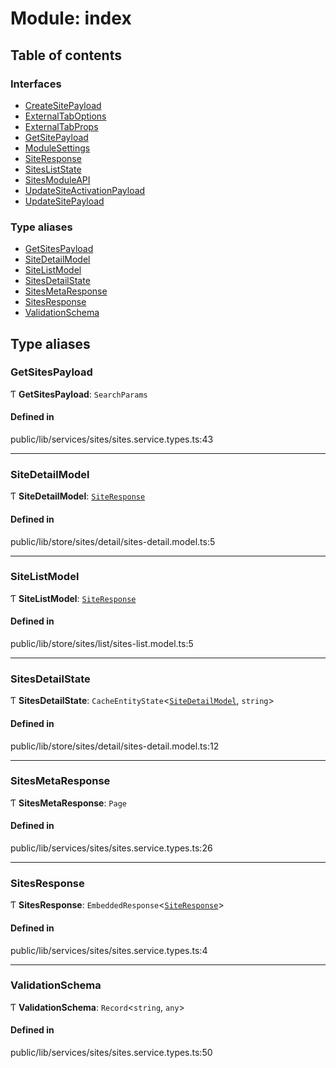 # Module: index

## Table of contents

### Interfaces

- [CreateSitePayload](../wiki/index.CreateSitePayload)
- [ExternalTabOptions](../wiki/index.ExternalTabOptions)
- [ExternalTabProps](../wiki/index.ExternalTabProps)
- [GetSitePayload](../wiki/index.GetSitePayload)
- [ModuleSettings](../wiki/index.ModuleSettings)
- [SiteResponse](../wiki/index.SiteResponse)
- [SitesListState](../wiki/index.SitesListState)
- [SitesModuleAPI](../wiki/index.SitesModuleAPI)
- [UpdateSiteActivationPayload](../wiki/index.UpdateSiteActivationPayload)
- [UpdateSitePayload](../wiki/index.UpdateSitePayload)

### Type aliases

- [GetSitesPayload](../wiki/index#getsitespayload)
- [SiteDetailModel](../wiki/index#sitedetailmodel)
- [SiteListModel](../wiki/index#sitelistmodel)
- [SitesDetailState](../wiki/index#sitesdetailstate)
- [SitesMetaResponse](../wiki/index#sitesmetaresponse)
- [SitesResponse](../wiki/index#sitesresponse)
- [ValidationSchema](../wiki/index#validationschema)

## Type aliases

### GetSitesPayload

Ƭ **GetSitesPayload**: `SearchParams`

#### Defined in

public/lib/services/sites/sites.service.types.ts:43

___

### SiteDetailModel

Ƭ **SiteDetailModel**: [`SiteResponse`](../wiki/index.SiteResponse)

#### Defined in

public/lib/store/sites/detail/sites-detail.model.ts:5

___

### SiteListModel

Ƭ **SiteListModel**: [`SiteResponse`](../wiki/index.SiteResponse)

#### Defined in

public/lib/store/sites/list/sites-list.model.ts:5

___

### SitesDetailState

Ƭ **SitesDetailState**: `CacheEntityState`<[`SiteDetailModel`](../wiki/index#sitedetailmodel), `string`\>

#### Defined in

public/lib/store/sites/detail/sites-detail.model.ts:12

___

### SitesMetaResponse

Ƭ **SitesMetaResponse**: `Page`

#### Defined in

public/lib/services/sites/sites.service.types.ts:26

___

### SitesResponse

Ƭ **SitesResponse**: `EmbeddedResponse`<[`SiteResponse`](../wiki/index.SiteResponse)\>

#### Defined in

public/lib/services/sites/sites.service.types.ts:4

___

### ValidationSchema

Ƭ **ValidationSchema**: `Record`<`string`, `any`\>

#### Defined in

public/lib/services/sites/sites.service.types.ts:50
